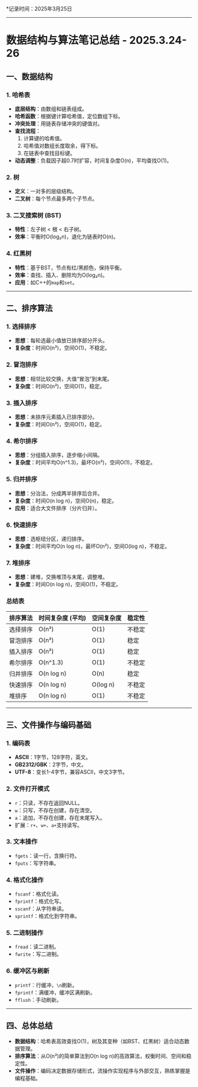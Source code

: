  *记录时间：2025年3月25日

---

# 数据结构与算法笔记总结 - 2025.3.24-26

## 一、数据结构

### 1. 哈希表
- **底层结构**：由数组和链表组成。
- **哈希函数**：根据键计算哈希值，定位数组下标。
- **冲突处理**：用链表存储冲突的键值对。
- **查找流程**：
  1. 计算键的哈希值。
  2. 哈希值对数组长度取余，得下标。
  3. 在链表中查找目标键。
- **动态调整**：负载因子超0.7时扩容，时间复杂度O(n)，平均查找O(1)。

### 2. 树
- **定义**：一对多的层级结构。
- **二叉树**：每个节点最多两个子节点。

### 3. 二叉搜索树 (BST)
- **特性**：左子树 < 根 < 右子树。
- **效率**：平衡时O(log₂n)，退化为链表时O(n)。

### 4. 红黑树
- **特性**：基于BST，节点有红/黑颜色，保持平衡。
- **效率**：查找、插入、删除均为O(log₂n)。
- **应用**：如C++的`map`和`set`。

---

## 二、排序算法

### 1. 选择排序
- **思想**：每轮选最小值放已排序部分开头。
- **复杂度**：时间O(n²)，空间O(1)，不稳定。

### 2. 冒泡排序
- **思想**：相邻比较交换，大值“冒泡”到末尾。
- **复杂度**：时间O(n²)，空间O(1)，稳定。

### 3. 插入排序
- **思想**：未排序元素插入已排序部分。
- **复杂度**：时间O(n²)，空间O(1)，稳定。

### 4. 希尔排序
- **思想**：分组插入排序，逐步缩小间隔。
- **复杂度**：时间平均O(n^1.3)，最坏O(n²)，空间O(1)，不稳定。

### 5. 归并排序
- **思想**：分治法，分成两半排序后合并。
- **复杂度**：时间O(n log n)，空间O(n)，稳定。
- **应用**：适合大文件排序（分片归并）。

### 6. 快速排序
- **思想**：选枢纽分区，递归排序。
- **复杂度**：时间平均O(n log n)，最坏O(n²)，空间O(log n)，不稳定。

### 7. 堆排序
- **思想**：建堆，交换堆顶与末尾，调整堆。
- **复杂度**：时间O(n log n)，空间O(1)，不稳定。

### 总结表
| 排序算法   | 时间复杂度 (平均) | 空间复杂度 | 稳定性 |
|------------|-------------------|------------|--------|
| 选择排序   | O(n²)             | O(1)       | 不稳定 |
| 冒泡排序   | O(n²)             | O(1)       | 稳定   |
| 插入排序   | O(n²)             | O(1)       | 稳定   |
| 希尔排序   | O(n^1.3)          | O(1)       | 不稳定 |
| 归并排序   | O(n log n)        | O(n)       | 稳定   |
| 快速排序   | O(n log n)        | O(log n)   | 不稳定 |
| 堆排序     | O(n log n)        | O(1)       | 不稳定 |

---

## 三、文件操作与编码基础

### 1. 编码表
- **ASCII**：1字节，128字符，英文。
- **GB2312/GBK**：2字节，中文。
- **UTF-8**：变长1-4字节，兼容ASCII，中文3字节。

### 2. 文件打开模式
- `r`：只读，不存在返回NULL。
- `w`：只写，不存在创建，存在清空。
- `a`：追加，不存在创建，存在末尾写入。
- 扩展：`r+`、`w+`、`a+`支持读写。

### 3. 文本操作
- `fgets`：读一行，含换行符。
- `fputs`：写字符串。

### 4. 格式化操作
- `fscanf`：格式化读。
- `fprintf`：格式化写。
- `sscanf`：从字符串读。
- `sprintf`：格式化到字符串。

### 5. 二进制操作
- `fread`：读二进制。
- `fwrite`：写二进制。

### 6. 缓冲区与刷新
- `printf`：行缓冲，`\n`刷新。
- `fprintf`：满缓冲，缓冲区满刷新。
- `fflush`：手动刷新。

---

## 四、总体总结
- **数据结构**：哈希表高效查找O(1)，树及其变种（如BST、红黑树）适合动态数据管理。
- **排序算法**：从O(n²)的简单算法到O(n log n)的高效算法，权衡时间、空间和稳定性。
- **文件操作**：编码决定数据存储形式，流操作实现程序与外部交互，熟练掌握是编程基础。
